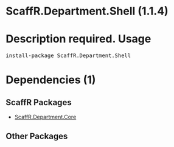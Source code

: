 ﻿ScaffR.Department.Shell (1.1.4)
======
Description required.
Usage
======
<pre>install-package ScaffR.Department.Shell</pre>
Dependencies (1)
=====

ScaffR Packages
------
* [ScaffR.Department.Core](https://github.com/wcpro/ScaffR/tree/master/src/ScaffR.Department.Core)

Other Packages
------
